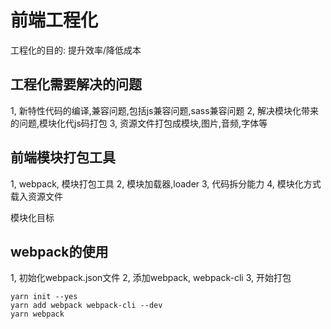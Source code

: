 # 前端工程化

工程化的目的: 提升效率/降低成本


## 工程化需要解决的问题

1, 新特性代码的编译,兼容问题,包括js兼容问题,sass兼容问题
2, 解决模块化带来的问题,模块化代js码打包
3, 资源文件打包成模块,图片,音频,字体等


## 前端模块打包工具
1, webpack, 模块打包工具
2, 模块加载器,loader
3, 代码拆分能力
4, 模块化方式载入资源文件

模块化目标



## webpack的使用
1, 初始化webpack.json文件
2, 添加webpack, webpack-cli
3, 开始打包

```
yarn init --yes
yarn add webpack webpack-cli --dev
yarn webpack
```